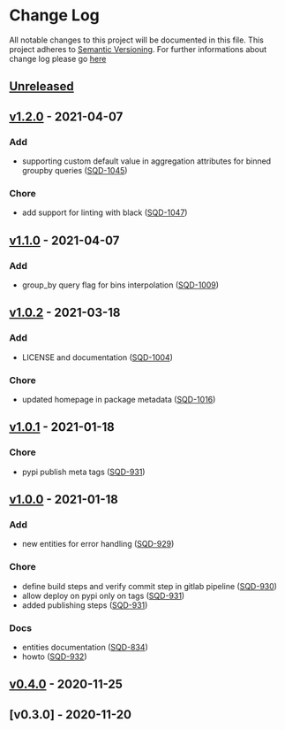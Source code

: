 # Change Log
All notable changes to this project will be documented in this file.
This project adheres to [Semantic Versioning](http://semver.org/).
For further informations about change log please go [here](http://keepachangelog.com/en/1.0.0/)

## [Unreleased](https://git.igenius.net/teams/backend/igenius-adapters-sdk/compare/v1.2.0...master)

## [v1.2.0](https://git.igenius.net/teams/backend/igenius-adapters-sdk/compare/v1.1.0...v1.2.0) - 2021-04-07
### Add
* supporting custom default value in aggregation attributes for binned groupby queries ([SQD-1045](https://igenius.atlassian.net/browse/SQD-1045))

### Chore
* add support for linting with black ([SQD-1047](https://igenius.atlassian.net/browse/SQD-1047))


## [v1.1.0](https://git.igenius.net/teams/backend/igenius-adapters-sdk/compare/v1.0.2...v1.1.0) - 2021-04-07
### Add
* group_by query flag for bins interpolation ([SQD-1009](https://igenius.atlassian.net/browse/SQD-1009))


## [v1.0.2](https://git.igenius.net/teams/backend/igenius-adapters-sdk/compare/v1.0.1...v1.0.2) - 2021-03-18
### Add
* LICENSE and documentation ([SQD-1004](https://igenius.atlassian.net/browse/SQD-1004))

### Chore
* updated homepage in package metadata ([SQD-1016](https://igenius.atlassian.net/browse/SQD-1016))


## [v1.0.1](https://git.igenius.net/teams/backend/igenius-adapters-sdk/compare/v1.0.0...v1.0.1) - 2021-01-18
### Chore
* pypi publish meta tags ([SQD-931](https://igenius.atlassian.net/browse/SQD-931))


## [v1.0.0](https://git.igenius.net/teams/backend/igenius-adapters-sdk/compare/v0.4.0...v1.0.0) - 2021-01-18
### Add
* new entities for error handling ([SQD-929](https://igenius.atlassian.net/browse/SQD-929))

### Chore
* define build steps and verify commit step in gitlab pipeline ([SQD-930](https://igenius.atlassian.net/browse/SQD-930))
* allow deploy on pypi only on tags ([SQD-931](https://igenius.atlassian.net/browse/SQD-931))
* added publishing steps ([SQD-931](https://igenius.atlassian.net/browse/SQD-931))

### Docs
* entities documentation ([SQD-834](https://igenius.atlassian.net/browse/SQD-834))
* howto ([SQD-932](https://igenius.atlassian.net/browse/SQD-932))


## [v0.4.0](https://git.igenius.net/teams/backend/igenius-adapters-sdk/compare/v0.3.0...v0.4.0) - 2020-11-25

## [v0.3.0] - 2020-11-20
